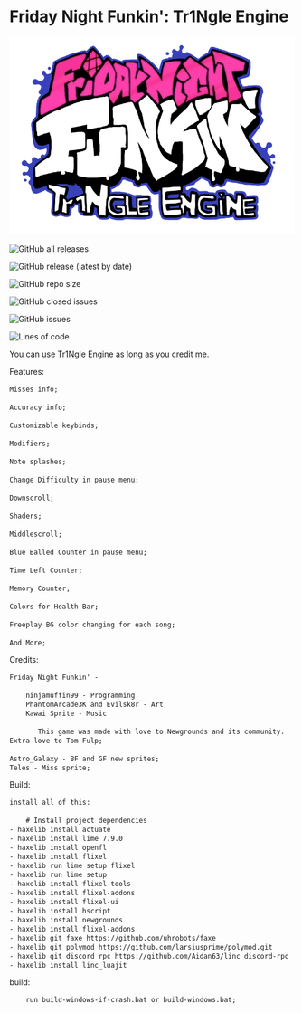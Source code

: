 # Friday Night Funkin': Tr1Ngle Engine

![](assets/preload/images/logoSingle.png)

![GitHub all releases](https://img.shields.io/github/downloads/Tr1NgleDev/Tr1Ngle-Engine/total?style=flat-square) 

![GitHub release (latest by date)](https://img.shields.io/github/v/release/Tr1NgleDev/Tr1Ngle-Engine?label=latest-version&style=flat-square)

![GitHub repo size](https://img.shields.io/github/repo-size/Tr1NgleDev/Tr1Ngle-Engine?style=flat-square)

![GitHub closed issues](https://img.shields.io/github/issues-closed/Tr1NgleDev/Tr1Ngle-Engine?style=flat-square)

![GitHub issues](https://img.shields.io/github/issues/Tr1NgleDev/Tr1Ngle-Engine?style=flat-square)

![Lines of code](https://img.shields.io/tokei/lines/github.com/Tr1NgleDev/Tr1Ngle-Engine?style=flat-square)


You can use Tr1Ngle Engine as long as you credit me.

Features:
		
	Misses info;
	
	Accuracy info;
		
	Customizable keybinds;

	Modifiers;

	Note splashes;

	Change Difficulty in pause menu;

	Downscroll;

	Shaders;

	Middlescroll;

	Blue Balled Counter in pause menu;

	Time Left Counter;

	Memory Counter;
	
	Colors for Health Bar;

	Freeplay BG color changing for each song;

	And More;


Credits:

	Friday Night Funkin' -

		ninjamuffin99 - Programming
		PhantomArcade3K and Evilsk8r - Art
		Kawai Sprite - Music

	       This game was made with love to Newgrounds and its community. Extra love to Tom Fulp;
	
	Astro_Galaxy - BF and GF new sprites;
	Teles - Miss sprite;

Build:

	install all of this:

		# Install project dependencies
	- haxelib install actuate
  	- haxelib install lime 7.9.0
  	- haxelib install openfl
  	- haxelib install flixel
  	- haxelib run lime setup flixel
  	- haxelib run lime setup
  	- haxelib install flixel-tools
  	- haxelib install flixel-addons
  	- haxelib install flixel-ui
  	- haxelib install hscript
 	- haxelib install newgrounds
  	- haxelib install flixel-addons
 	- haxelib git faxe https://github.com/uhrobots/faxe
  	- haxelib git polymod https://github.com/larsiusprime/polymod.git
  	- haxelib git discord_rpc https://github.com/Aidan63/linc_discord-rpc
  	- haxelib install linc_luajit


build:

  		run build-windows-if-crash.bat or build-windows.bat;